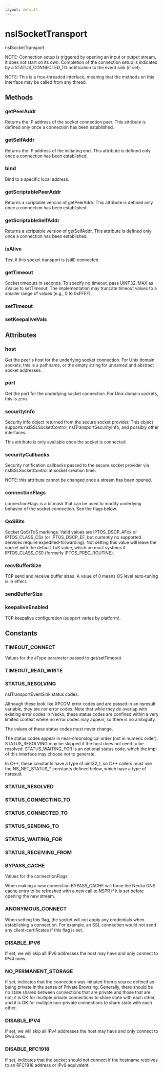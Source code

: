 ```yaml
---
layout: default
---
```


# nsISocketTransport #

nsISocketTransport

NOTE: Connection setup is triggered by opening an input or output stream,
it does not start on its own. Completion of the connection setup is
indicated by a STATUS_CONNECTED_TO notification to the event sink (if set).

NOTE: This is a free-threaded interface, meaning that the methods on
this interface may be called from any thread.


## Methods ##

### getPeerAddr ###

Returns the IP address of the socket connection peer. This
attribute is defined only once a connection has been established.


### getSelfAddr ###

Returns the IP address of the initiating end. This attribute
is defined only once a connection has been established.


### bind ###

Bind to a specific local address.


### getScriptablePeerAddr ###

Returns a scriptable version of getPeerAddr. This attribute is defined
only once a connection has been established.


### getScriptableSelfAddr ###

Returns a scriptable version of getSelfAddr. This attribute is defined
only once a connection has been established.


### isAlive ###

Test if this socket transport is (still) connected.


### getTimeout ###

Socket timeouts in seconds.  To specify no timeout, pass UINT32_MAX
as aValue to setTimeout.  The implementation may truncate timeout values
to a smaller range of values (e.g., 0 to 0xFFFF).


### setTimeout ###

### setKeepaliveVals ###

## Attributes ##

### host ###

Get the peer's host for the underlying socket connection.
For Unix domain sockets, this is a pathname, or the empty string for
unnamed and abstract socket addresses.


### port ###

Get the port for the underlying socket connection.
For Unix domain sockets, this is zero.


### securityInfo ###

Security info object returned from the secure socket provider.  This
object supports nsISSLSocketControl, nsITransportSecurityInfo, and
possibly other interfaces.

This attribute is only available once the socket is connected.


### securityCallbacks ###

Security notification callbacks passed to the secure socket provider
via nsISSLSocketControl at socket creation time.

NOTE: this attribute cannot be changed once a stream has been opened.


### connectionFlags ###

connectionFlags is a bitmask that can be used to modify underlying 
behavior of the socket connection. See the flags below.


### QoSBits ###

Socket QoS/ToS markings. Valid values are IPTOS_DSCP_AFxx or
IPTOS_CLASS_CSx (or IPTOS_DSCP_EF, but currently no supported
services require expedited-forwarding).
Not setting this value will leave the socket with the default
ToS value, which on most systems if IPTOS_CLASS_CS0 (formerly
IPTOS_PREC_ROUTINE).


### recvBufferSize ###

TCP send and receive buffer sizes. A value of 0 means OS level
auto-tuning is in effect.


### sendBufferSize ###

### keepaliveEnabled ###

TCP keepalive configuration (support varies by platform).


## Constants ##

### TIMEOUT_CONNECT ###

Values for the aType parameter passed to get/setTimeout.


### TIMEOUT_READ_WRITE ###

### STATUS_RESOLVING ###

nsITransportEventSink status codes.

Although these look like XPCOM error codes and are passed in an nsresult
variable, they are *not* error codes.  Note that while they *do* overlap
with existing error codes in Necko, these status codes are confined
within a very limited context where no error codes may appear, so there
is no ambiguity.

The values of these status codes must never change.

The status codes appear in near-chronological order (not in numeric
order).  STATUS_RESOLVING may be skipped if the host does not need to be
resolved.  STATUS_WAITING_FOR is an optional status code, which the impl
of this interface may choose not to generate.

In C++, these constants have a type of uint32_t, so C++ callers must use
the NS_NET_STATUS_* constants defined below, which have a type of
nsresult.


### STATUS_RESOLVED ###

### STATUS_CONNECTING_TO ###

### STATUS_CONNECTED_TO ###

### STATUS_SENDING_TO ###

### STATUS_WAITING_FOR ###

### STATUS_RECEIVING_FROM ###

### BYPASS_CACHE ###

Values for the connectionFlags

When making a new connection BYPASS_CACHE will force the Necko DNS 
cache entry to be refreshed with a new call to NSPR if it is set before
opening the new stream.


### ANONYMOUS_CONNECT ###

When setting this flag, the socket will not apply any
credentials when establishing a connection. For example,
an SSL connection would not send any client-certificates
if this flag is set.


### DISABLE_IPV6 ###

If set, we will skip all IPv6 addresses the host may have and only
connect to IPv4 ones.


### NO_PERMANENT_STORAGE ###

If set, indicates that the connection was initiated from a source
defined as being private in the sense of Private Browsing. Generally,
there should be no state shared between connections that are private
and those that are not; it is OK for multiple private connections
to share state with each other, and it is OK for multiple non-private
connections to share state with each other.


### DISABLE_IPV4 ###

If set, we will skip all IPv4 addresses the host may have and only
connect to IPv6 ones.


### DISABLE_RFC1918 ###

If set, indicates that the socket should not connect if the hostname
resolves to an RFC1918 address or IPv6 equivalent.

